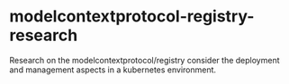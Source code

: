 # modelcontextprotocol-registry-research
Research on the modelcontextprotocol/registry consider the deployment and management aspects in a kubernetes environment.
